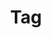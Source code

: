 ---
layout: pattern.njk
tags: 
    - lean_en
    - lean_components_en
    - page
key: tag-lean_en
title: Tag
alternativetitle: Tag
parent: components-lean_en
image: lean/overview/tag.webp
keywords: tag, badge, label, chip
order: 280
---